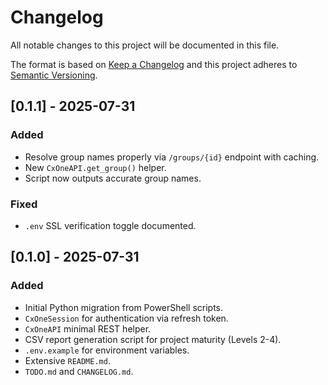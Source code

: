 # Changelog

All notable changes to this project will be documented in this file.

The format is based on [Keep a Changelog](https://keepachangelog.com/en/1.1.0/)
and this project adheres to [Semantic Versioning](https://semver.org/spec/v2.0.0.html).

## [0.1.1] - 2025-07-31
### Added
- Resolve group names properly via `/groups/{id}` endpoint with caching.
- New `CxOneAPI.get_group()` helper.
- Script now outputs accurate group names.

### Fixed
- `.env` SSL verification toggle documented.

## [0.1.0] - 2025-07-31
### Added
- Initial Python migration from PowerShell scripts.
- `CxOneSession` for authentication via refresh token.
- `CxOneAPI` minimal REST helper.
- CSV report generation script for project maturity (Levels 2-4).
- `.env.example` for environment variables.
- Extensive `README.md`.
- `TODO.md` and `CHANGELOG.md`.
